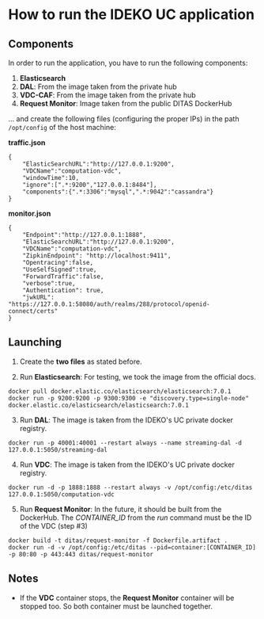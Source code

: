 # How to run the IDEKO UC application

## Components
In order to run the application, you have to run the following components:

1. **Elasticsearch**
2. **DAL**:  From the image taken from the private hub
3. **VDC-CAF**: From the image taken from the private hub
4. **Request Monitor**: Image taken from the public DITAS DockerHub

... and create the following files (configuring the proper IPs) in the path `/opt/config` of the host machine:

**traffic.json**
```
{
    "ElasticSearchURL":"http://127.0.0.1:9200",
    "VDCName":"computation-vdc",
    "windowTime":10,
    "ignore":[".*:9200","127.0.0.1:8484"],
    "components":{".*:3306":"mysql",".*:9042":"cassandra"}
}
```

**monitor.json**
```
{
    "Endpoint":"http://127.0.0.1:1888",
    "ElasticSearchURL":"http://127.0.0.1:9200",
    "VDCName":"computation-vdc",
    "ZipkinEndpoint": "http://localhost:9411",
    "Opentracing":false,
    "UseSelfSigned":true,
    "ForwardTraffic":false,
    "verbose":true,
    "Authentication": true,
    "jwkURL": "https://127.0.0.1:58080/auth/realms/288/protocol/openid-connect/certs"
}
```

## Launching

1. Create the **two files** as stated before.

2. Run **Elasticsearch**: For testing, we took the image from the official docs.
```
docker pull docker.elastic.co/elasticsearch/elasticsearch:7.0.1
docker run -p 9200:9200 -p 9300:9300 -e "discovery.type=single-node" docker.elastic.co/elasticsearch/elasticsearch:7.0.1
```
3. Run **DAL**: The image is taken from the IDEKO's UC private docker registry.
```
docker run -p 40001:40001 --restart always --name streaming-dal -d 127.0.0.1:5050/streaming-dal
```

4. Run **VDC**: The image is taken from the IDEKO's UC private docker registry.
 ```
docker run -d -p 1888:1888 --restart always -v /opt/config:/etc/ditas 127.0.0.1:5050/computation-vdc
```

5. Run **Request Monitor**: In the future, it should be built from the DockerHub. The *CONTAINER_ID* from the *run* command must be the ID of the VDC (step #3)
```
docker build -t ditas/request-monitor -f Dockerfile.artifact .
docker run -d -v /opt/config:/etc/ditas --pid=container:[CONTAINER_ID] -p 80:80 -p 443:443 ditas/request-monitor
```

## Notes

- If the **VDC** container stops, the **Request Monitor** container will be stopped too. So both container must be launched together.
